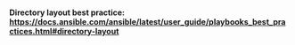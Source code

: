 
#### Directory layout best practice: https://docs.ansible.com/ansible/latest/user_guide/playbooks_best_practices.html#directory-layout

